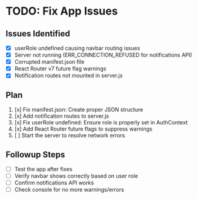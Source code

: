 # TODO: Fix App Issues

## Issues Identified
- [x] userRole undefined causing navbar routing issues
- [x] Server not running (ERR_CONNECTION_REFUSED for notifications API)
- [x] Corrupted manifest.json file
- [x] React Router v7 future flag warnings
- [x] Notification routes not mounted in server.js

## Plan
1. [x] Fix manifest.json: Create proper JSON structure
2. [x] Add notification routes to server.js
3. [x] Fix userRole undefined: Ensure role is properly set in AuthContext
4. [x] Add React Router future flags to suppress warnings
5. [ ] Start the server to resolve network errors

## Followup Steps
- [ ] Test the app after fixes
- [ ] Verify navbar shows correctly based on user role
- [ ] Confirm notifications API works
- [ ] Check console for no more warnings/errors
